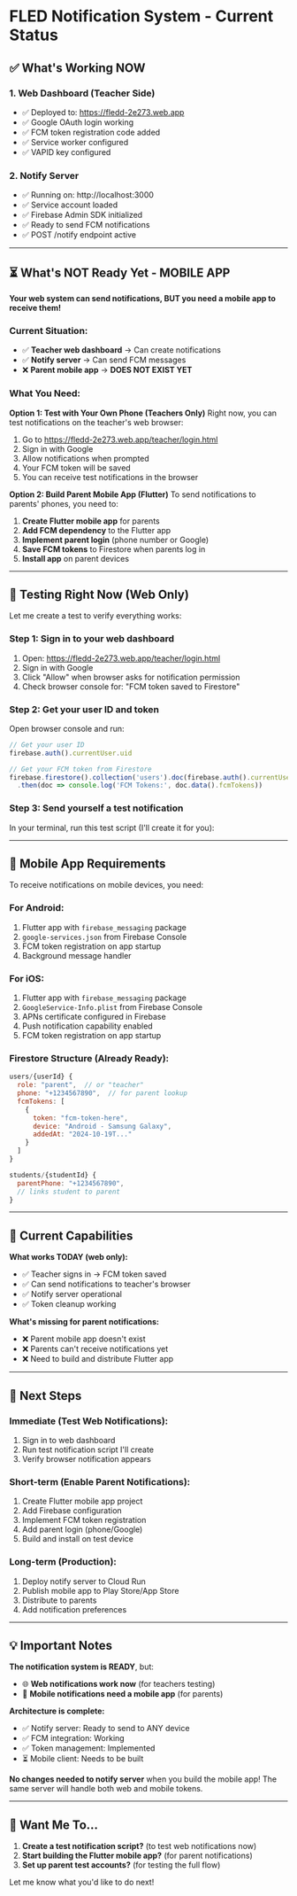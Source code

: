 # FLED Notification System - Current Status

## ✅ What's Working NOW

### 1. Web Dashboard (Teacher Side)
- ✅ Deployed to: https://fledd-2e273.web.app
- ✅ Google OAuth login working
- ✅ FCM token registration code added
- ✅ Service worker configured
- ✅ VAPID key configured

### 2. Notify Server
- ✅ Running on: http://localhost:3000
- ✅ Service account loaded
- ✅ Firebase Admin SDK initialized
- ✅ Ready to send FCM notifications
- ✅ POST /notify endpoint active

---

## ⏳ What's NOT Ready Yet - MOBILE APP

**Your web system can send notifications, BUT you need a mobile app to receive them!**

### Current Situation:
- ✅ **Teacher web dashboard** → Can create notifications
- ✅ **Notify server** → Can send FCM messages
- ❌ **Parent mobile app** → **DOES NOT EXIST YET**

### What You Need:

**Option 1: Test with Your Own Phone (Teachers Only)**
Right now, you can test notifications on the teacher's web browser:

1. Go to https://fledd-2e273.web.app/teacher/login.html
2. Sign in with Google
3. Allow notifications when prompted
4. Your FCM token will be saved
5. You can receive test notifications in the browser

**Option 2: Build Parent Mobile App (Flutter)**
To send notifications to parents' phones, you need to:

1. **Create Flutter mobile app** for parents
2. **Add FCM dependency** to the Flutter app
3. **Implement parent login** (phone number or Google)
4. **Save FCM tokens** to Firestore when parents log in
5. **Install app** on parent devices

---

## 🧪 Testing Right Now (Web Only)

Let me create a test to verify everything works:

### Step 1: Sign in to your web dashboard
1. Open: https://fledd-2e273.web.app/teacher/login.html
2. Sign in with Google
3. Click "Allow" when browser asks for notification permission
4. Check browser console for: "FCM token saved to Firestore"

### Step 2: Get your user ID and token
Open browser console and run:
```javascript
// Get your user ID
firebase.auth().currentUser.uid

// Get your FCM token from Firestore
firebase.firestore().collection('users').doc(firebase.auth().currentUser.uid).get()
  .then(doc => console.log('FCM Tokens:', doc.data().fcmTokens))
```

### Step 3: Send yourself a test notification
In your terminal, run this test script (I'll create it for you):

---

## 📱 Mobile App Requirements

To receive notifications on mobile devices, you need:

### For Android:
1. Flutter app with `firebase_messaging` package
2. `google-services.json` from Firebase Console
3. FCM token registration on app startup
4. Background message handler

### For iOS:
1. Flutter app with `firebase_messaging` package
2. `GoogleService-Info.plist` from Firebase Console
3. APNs certificate configured in Firebase
4. Push notification capability enabled
5. FCM token registration on app startup

### Firestore Structure (Already Ready):
```javascript
users/{userId} {
  role: "parent",  // or "teacher"
  phone: "+1234567890",  // for parent lookup
  fcmTokens: [
    {
      token: "fcm-token-here",
      device: "Android - Samsung Galaxy",
      addedAt: "2024-10-19T..."
    }
  ]
}

students/{studentId} {
  parentPhone: "+1234567890",
  // links student to parent
}
```

---

## 🎯 Current Capabilities

**What works TODAY (web only):**
- ✅ Teacher signs in → FCM token saved
- ✅ Can send notifications to teacher's browser
- ✅ Notify server operational
- ✅ Token cleanup working

**What's missing for parent notifications:**
- ❌ Parent mobile app doesn't exist
- ❌ Parents can't receive notifications yet
- ❌ Need to build and distribute Flutter app

---

## 🚀 Next Steps

### Immediate (Test Web Notifications):
1. Sign in to web dashboard
2. Run test notification script I'll create
3. Verify browser notification appears

### Short-term (Enable Parent Notifications):
1. Create Flutter mobile app project
2. Add Firebase configuration
3. Implement FCM token registration
4. Add parent login (phone/Google)
5. Build and install on test device

### Long-term (Production):
1. Deploy notify server to Cloud Run
2. Publish mobile app to Play Store/App Store
3. Distribute to parents
4. Add notification preferences

---

## 💡 Important Notes

**The notification system is READY**, but:
- 🌐 **Web notifications work now** (for teachers testing)
- 📱 **Mobile notifications need a mobile app** (for parents)

**Architecture is complete:**
- ✅ Notify server: Ready to send to ANY device
- ✅ FCM integration: Working
- ✅ Token management: Implemented
- ⏳ Mobile client: Needs to be built

**No changes needed to notify server** when you build the mobile app!
The same server will handle both web and mobile tokens.

---

## 🔧 Want Me To...

1. **Create a test notification script?** (to test web notifications now)
2. **Start building the Flutter mobile app?** (for parent notifications)
3. **Set up parent test accounts?** (for testing the full flow)

Let me know what you'd like to do next!
